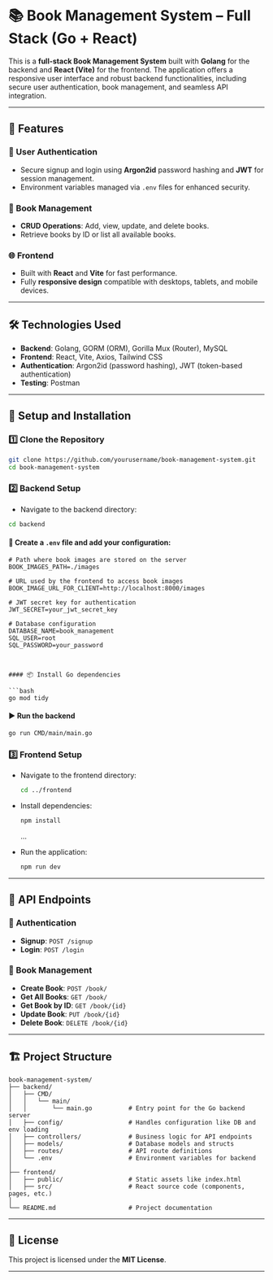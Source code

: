 

# 📚 Book Management System – Full Stack (Go + React)

This is a **full-stack Book Management System** built with **Golang** for the backend and **React (Vite)** for the frontend. The application offers a responsive user interface and robust backend functionalities, including secure user authentication, book management, and seamless API integration.

---

## 🚀 Features

### 🔐 User Authentication

* Secure signup and login using **Argon2id** password hashing and **JWT** for session management.
* Environment variables managed via `.env` files for enhanced security.

### 📖 Book Management

* **CRUD Operations**: Add, view, update, and delete books.
* Retrieve books by ID or list all available books.

### 🌐 Frontend

* Built with **React** and **Vite** for fast performance.
* Fully **responsive design** compatible with desktops, tablets, and mobile devices.

---

## 🛠️ Technologies Used

* **Backend**: Golang, GORM (ORM), Gorilla Mux (Router), MySQL
* **Frontend**: React, Vite, Axios, Tailwind CSS
* **Authentication**: Argon2id (password hashing), JWT (token-based authentication)
* **Testing**: Postman

---

## 🔧 Setup and Installation

### 1️⃣ Clone the Repository

```bash
git clone https://github.com/yourusername/book-management-system.git
cd book-management-system
```

### 2️⃣ Backend Setup

* Navigate to the backend directory:


```bash
cd backend
```

#### 🔑 Create a `.env` file and add your configuration:

```env
# Path where book images are stored on the server
BOOK_IMAGES_PATH=./images

# URL used by the frontend to access book images
BOOK_IMAGE_URL_FOR_CLIENT=http://localhost:8000/images

# JWT secret key for authentication
JWT_SECRET=your_jwt_secret_key

# Database configuration
DATABASE_NAME=book_management
SQL_USER=root
SQL_PASSWORD=your_password



#### 📦 Install Go dependencies

```bash
go mod tidy
```

#### ▶️ Run the backend

```bash
go run CMD/main/main.go
```


### 3️⃣ Frontend Setup

* Navigate to the frontend directory:

  ```bash
  cd ../frontend
  ```

* Install dependencies:

  ```bash
  npm install
  ```


  ...
* Run the application:

  ```bash
  npm run dev
  ```

---

## 📡 API Endpoints

### 🔐 Authentication

* **Signup**: `POST /signup`
* **Login**: `POST /login`

### 📖 Book Management

* **Create Book**: `POST /book/`
* **Get All Books**: `GET /book/`
* **Get Book by ID**: `GET /book/{id}`
* **Update Book**: `PUT /book/{id}`
* **Delete Book**: `DELETE /book/{id}`

---

## 🏗️ Project Structure

```
book-management-system/
├── backend/
│   ├── CMD/
│   │   └── main/
│   │       └── main.go          # Entry point for the Go backend server
│   ├── config/                  # Handles configuration like DB and env loading
│   ├── controllers/             # Business logic for API endpoints
│   ├── models/                  # Database models and structs
│   ├── routes/                  # API route definitions
│   └── .env                     # Environment variables for backend
│
├── frontend/
│   ├── public/                  # Static assets like index.html
│   ├── src/                     # React source code (components, pages, etc.)
│
└── README.md                    # Project documentation
```

---





## 📜 License

This project is licensed under the **MIT License**.

---

